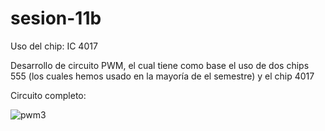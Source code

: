 # sesion-11b

Uso del chip: IC 4017

Desarrollo de circuito PWM, el cual tiene como base el uso de dos chips 555 (los cuales hemos usado en la mayoría de el semestre) y el chip 4017

Circuito completo:

![pwm3](https://github.com/user-attachments/assets/770dc25d-2790-4b08-9fae-c4b786ab158f)
